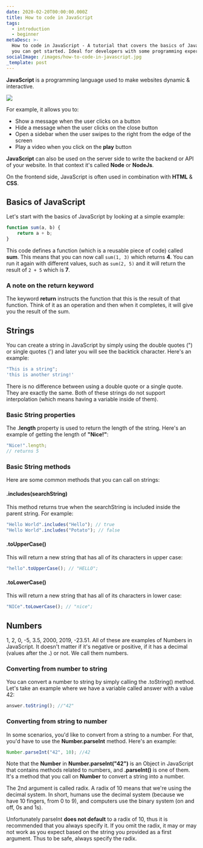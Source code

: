 ```yaml
---
date: 2020-02-20T00:00:00.000Z
title: How to code in JavaScript
tags:
  - introduction
  - beginner
metaDesc: >-
  How to code in JavaScript - A tutorial that covers the basics of JavaScript so
  you can get started. Ideal for developers with some programming experience.
socialImage: /images/how-to-code-in-javascript.jpg
_template: post
---
```


**JavaScript** is a programming language used to make
websites dynamic & interactive.

![](/images/how-to-code-in-javascript.jpg)

For example, it allows you to:

* Show a message when the user clicks on a button
* Hide a message when the user clicks on the close button
* Open a sidebar when the user swipes to the right from the edge of
  the screen
* Play a video when you click on the **play** button

**JavaScript** can also be used on the server side to
write the backend or API of your website. In that context it's called
**Node** or **NodeJs**.

On the frontend side, JavaScript is often used in combination with
**HTML** & **CSS**.

## Basics of JavaScript

Let's start with the basics of JavaScript by looking at a simple
example:

```javascript
function sum(a, b) {
	return a + b;
}
```

This code defines a function (which is a reusable piece of code) called
**sum**. This means that you can now call
`sum(1, 3)` which returns **4**. You can run it
again with different values, such as `sum(2, 5)` and it will
return the result of `2 + 5` which is **7**.

### A note on the return keyword

The keyword **return** instructs the function that this is
the result of that function. Think of it as an operation and then when
it completes, it will give you the result of the sum.

## Strings

You can create a string in JavaScript by simply using the double
quotes (") or single quotes (') and later you will see the backtick
character.
Here's an example:

```javascript
"This is a string";
'this is another string!'
```

There is no difference between using a double quote or a single quote.
They are exactly the same. Both of these strings do not support
interpolation (which means having a variable inside of them).

### Basic String properties

The **.length** property is used to return the length of
the string. Here's an example of getting the length of
**"Nice!"**:

```javascript
"Nice!".length;
// returns 5
```

### Basic String methods

Here are some common methods that you can call on strings:

#### .includes(searchString)

This method returns true when the searchString is included inside the
parent string. For example:

```javascript
"Hello World".includes("Hello"); // true
"Hello World".includes("Potato"); // false
```

#### .toUpperCase()

This will return a new string that has all of its characters in upper
case:

```javascript
"hello".toUpperCase(); // "HELLO";
```

#### .toLowerCase()

This will return a new string that has all of its characters in lower
case:

```javascript
"NICe".toLowerCase(); // "nice";
```

## Numbers

1, 2, 0, -5, 3.5, 2000, 2019, -23.51.
All of these are examples of Numbers in JavaScript. It doesn't matter if
it's negative or positive, if it has a decimal (values after the
**.**) or not. We call them numbers.

### Converting from number to string

You can convert a number to string by simply calling the .toString()
method. Let's take an example where we have a variable called answer
with a value 42:

```javascript
answer.toString(); //"42"
```

### Converting from string to number

In some scenarios, you'd like to convert from a string to a number.
For that, you'd have to use the
**Number.parseInt** method. Here's an example:

```javascript
Number.parseInt("42", 10); //42
```

Note that the **Number** in
**Number.parseInt("42")** is an Object in JavaScript that
contains methods related to numbers, and
**.parseInt()** is one of them. It's a method that you
call on **Number** to convert a string into a number.

The 2nd argument is called radix. A radix of 10 means that we're using
the decimal system. In short, humans use the decimal system (because
we have 10 fingers, from 0 to 9), and computers use the binary system
(on and off, 0s and 1s).

Unfortunately parseInt **does not default** to a radix of
10, thus it is recommended that you always specify it. If you omit the
radix, it may or may not work as you expect based on the string you
provided as a first argument. Thus to be safe, always specify the
radix.
